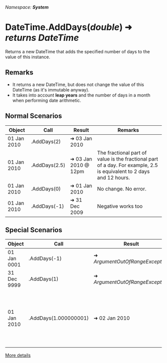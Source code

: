 *Namespace: **System***
# DateTime.AddDays(*double*) ➜ *returns DateTime*
Returns a new DateTime that adds the specified number of days to the value of this instance.
## Remarks
- It returns a new DateTime, but does not change the value of this DateTime (as it's immutable anyway).
- It takes into account **leap years** and the number of days in a month when performing date arithmetic.

## Normal Scenarios

|Object|Call|Result|Remarks|
|---|---|---|---|
| 01 Jan 2010  | .AddDays(2)  | ➜ 03 Jan 2010|
| 01 Jan 2010  | .AddDays(2.5)  | ➜ 03 Jan 2010 @ 12pm| The fractional part of value is the fractional part of a day. For example, 2.5 is equivalent to 2 days and 12 hours.|
| 01 Jan 2010  | .AddDays(0)  | ➜ 01 Jan 2010| No change. No error.|
| 01 Jan 2010  | .AddDays(-1)  | ➜ 31 Dec 2009| Negative works too|


## Special Scenarios
|Object|Call|Result|Remarks|
|---|---|---|---|
| 01 Jan 0001  | .AddDays(-1)  | ➜ *ArgumentOutOfRangeException* | Can't go below DateTime.MinValue|
| 31 Dec 9999  | .AddDays(1)  | ➜ *ArgumentOutOfRangeException* | Can't go above DateTime.MaxValue|
| 01 Jan 2010  | .AddDays(1.000000001)  | ➜ 02 Jan 2010 | The value parameter is rounded to the **nearest millisecond** which means any ticks smaller than a millisecond are ignored.|

[More details](https://docs.microsoft.com/en-us/dotnet/api/system.datetime.adddays)
